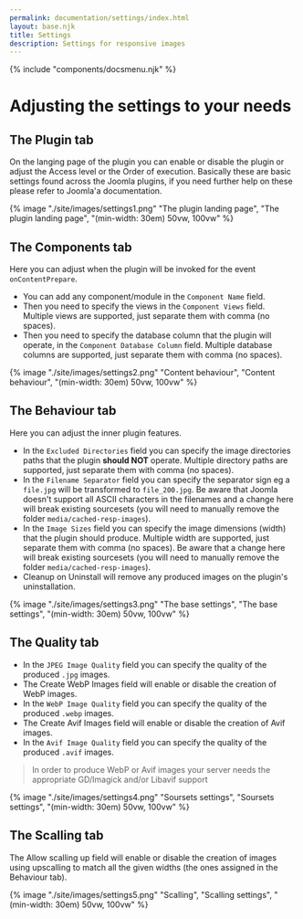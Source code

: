 ```yaml
---
permalink: documentation/settings/index.html
layout: base.njk
title: Settings
description: Settings for responsive images
---
```


{% include "components/docsmenu.njk" %}

# Adjusting the settings to your needs

## The Plugin tab
On the langing page of the plugin you can enable or disable the plugin or adjust the Access level or the Order of execution. Basically these are basic settings found across the Joomla plugins, if you need further help on these please refer to Joomla'a documentation.

{% image "./site/images/settings1.png" "The plugin landing page", "The plugin landing page", "(min-width: 30em) 50vw, 100vw" %}

## The Components tab
Here you can adjust when the plugin will be invoked for the event `onContentPrepare`.
- You can add any component/module in the `Component Name` field.
- Then you need to specify the views in the `Component Views` field. Multiple views are supported, just separate them with comma (no spaces).
- Then you need to specify the database column that the plugin will operate, in the `Component Database Column` field. Multiple database columns are supported, just separate them with comma (no spaces).

{% image "./site/images/settings2.png" "Content behaviour", "Content behaviour", "(min-width: 30em) 50vw, 100vw" %}

## The Behaviour tab
Here you can adjust the inner plugin features.
- In the `Excluded Directories` field you can specify the image directories paths that the plugin **should NOT** operate. Multiple directory paths are supported, just separate them with comma (no spaces).
- In the `Filename Separator` field you can specify the separator sign eg a `file.jpg` will be transformed to `file_200.jpg`. Be aware that Joomla doesn't support all ASCII characters in the filenames and a change here will break existing sourcesets (you will need to manually remove the folder `media/cached-resp-images`).
- In the `Image Sizes` field you can specify the image dimensions (width) that the plugin should produce. Multiple width are supported, just separate them with comma (no spaces). Be aware that a change here will break existing sourcesets (you will need to manually remove the folder `media/cached-resp-images`).
- Cleanup on Uninstall will remove any produced images on the plugin's uninstallation.

{% image "./site/images/settings3.png" "The base settings", "The base settings", "(min-width: 30em) 50vw, 100vw" %}

## The Quality tab
- In the `JPEG Image Quality` field you can specify the quality of the produced `.jpg` images.
- The Create WebP Images field will enable or disable the creation of WebP images.
- In the `WebP Image Quality` field you can specify the quality of the produced `.webp` images.
- The Create Avif Images field will enable or disable the creation of Avif images.
- In the `Avif Image Quality` field you can specify the quality of the produced `.avif` images.

> In order to produce WebP or Avif images your server needs 
> the appropriate GD/Imagick and/or Libavif support

{% image "./site/images/settings4.png" "Soursets settings", "Soursets settings", "(min-width: 30em) 50vw, 100vw" %}

## The Scalling tab
The Allow scalling up field will enable or disable the creation of images using upscalling to match all the given widths (the ones assigned in the Behaviour tab).

{% image "./site/images/settings5.png" "Scalling", "Scalling settings", "(min-width: 30em) 50vw, 100vw" %}
